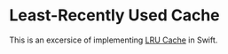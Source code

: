 # Least-Recently Used Cache

This is an excersice of implementing [LRU Cache](https://en.wikipedia.org/wiki/Cache_replacement_policies#Least_recently_used_(LRU)) in Swift.
